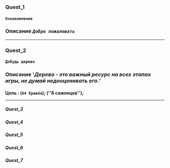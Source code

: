### Quest_1
#### `Ознакомление`
### Описание *`Добро пожаловать`* <hr>

### Quest_2
#### `Добудь дерево`
### Описание '*Дерево - это важный ресурс на всех этапах игры, не думай недооценивать его.*'
#### Цель : (``64 бревён``); (''8 саженцев''); <hr>
##### Quest_3
##### Quest_4
##### Quest_5
##### Quest_6
##### Quest_7
